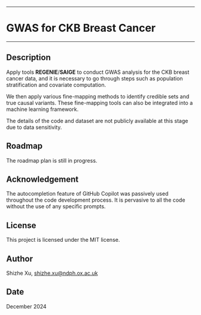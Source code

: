 **********************************************
# **GWAS for CKB Breast Cancer**
**********************************************

## Description
Apply tools **REGENIE**/**SAIGE** to conduct GWAS analysis for the CKB breast cancer data, and it is necessary to go through steps such as population stratification and covariate computation.

We then apply various fine-mapping methods to identify credible sets and true causal variants. These fine-mapping tools can also be integrated into a machine learning framework.

The details of the code and dataset are not publicly available at this stage due to data sensitivity.

## Roadmap
The roadmap plan is still in progress.

## Acknowledgement
The autocompletion feature of GitHub Copilot was passively used throughout the code development process. It is pervasive to all the code without the use of any specific prompts.

## License
This project is licensed under the MIT license.

## Author
Shizhe Xu, shizhe.xu@ndph.ox.ac.uk

## Date
December 2024
